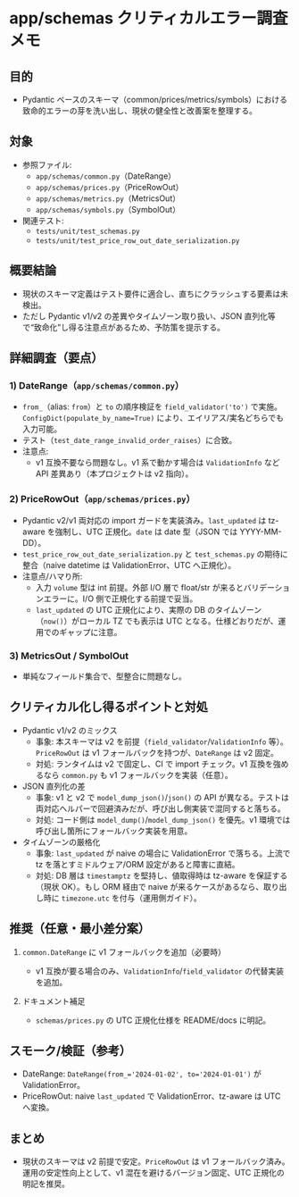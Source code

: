 # app/schemas クリティカルエラー調査メモ

## 目的
- Pydantic ベースのスキーマ（common/prices/metrics/symbols）における致命的エラーの芽を洗い出し、現状の健全性と改善案を整理する。

## 対象
- 参照ファイル:
  - `app/schemas/common.py`（DateRange）
  - `app/schemas/prices.py`（PriceRowOut）
  - `app/schemas/metrics.py`（MetricsOut）
  - `app/schemas/symbols.py`（SymbolOut）
- 関連テスト:
  - `tests/unit/test_schemas.py`
  - `tests/unit/test_price_row_out_date_serialization.py`

## 概要結論
- 現状のスキーマ定義はテスト要件に適合し、直ちにクラッシュする要素は未検出。
- ただし Pydantic v1/v2 の差異やタイムゾーン取り扱い、JSON 直列化等で“致命化”し得る注意点があるため、予防策を提示する。

## 詳細調査（要点）

### 1) DateRange（`app/schemas/common.py`）
- `from_`（alias: `from`）と `to` の順序検証を `field_validator('to')` で実施。`ConfigDict(populate_by_name=True)` により、エイリアス/実名どちらでも入力可能。
- テスト（`test_date_range_invalid_order_raises`）に合致。
- 注意点:
  - v1 互換不要なら問題なし。v1 系で動かす場合は `ValidationInfo` など API 差異あり（本プロジェクトは v2 指向）。

### 2) PriceRowOut（`app/schemas/prices.py`）
- Pydantic v2/v1 両対応の import ガードを実装済み。`last_updated` は tz-aware を強制し、UTC 正規化。`date` は date 型（JSON では YYYY-MM-DD）。
- `test_price_row_out_date_serialization.py` と `test_schemas.py` の期待に整合（naive datetime は ValidationError、UTC へ正規化）。
- 注意点/ハマり所:
  - 入力 `volume` 型は int 前提。外部 I/O 層で float/str が来るとバリデーションエラーに。I/O 側で正規化する前提で妥当。
  - `last_updated` の UTC 正規化により、実際の DB のタイムゾーン（`now()`）がローカル TZ でも表示は UTC となる。仕様どおりだが、運用でのギャップに注意。

### 3) MetricsOut / SymbolOut
- 単純なフィールド集合で、型整合に問題なし。

## クリティカル化し得るポイントと対処
- Pydantic v1/v2 のミックス
  - 事象: 本スキーマは v2 を前提（`field_validator`/`ValidationInfo` 等）。`PriceRowOut` は v1 フォールバックを持つが、`DateRange` は v2 固定。
  - 対処: ランタイムは v2 で固定し、CI で import チェック。v1 互換を強めるなら `common.py` も v1 フォールバックを実装（任意）。
- JSON 直列化の差
  - 事象: v1 と v2 で `model_dump_json()`/`json()` の API が異なる。テストは両対応ヘルパーで回避済みだが、呼び出し側実装で混同すると落ちる。
  - 対処: コード側は `model_dump()`/`model_dump_json()` を優先。v1 環境では呼び出し箇所にフォールバック実装を用意。
- タイムゾーンの厳格化
  - 事象: `last_updated` が naive の場合に ValidationError で落ちる。上流で tz を落とすミドルウェア/ORM 設定があると障害に直結。
  - 対処: DB 層は `timestamptz` を堅持し、値取得時は tz-aware を保証する（現状 OK）。もし ORM 経由で naive が来るケースがあるなら、取り出し時に `timezone.utc` を付与（運用側ガイド）。

## 推奨（任意・最小差分案）
1) `common.DateRange` に v1 フォールバックを追加（必要時）
   - v1 互換が要る場合のみ、`ValidationInfo`/`field_validator` の代替実装を追加。

2) ドキュメント補足
   - `schemas/prices.py` の UTC 正規化仕様を README/docs に明記。

## スモーク/検証（参考）
- DateRange: `DateRange(from_='2024-01-02', to='2024-01-01')` が ValidationError。
- PriceRowOut: naive `last_updated` で ValidationError、tz-aware は UTC へ変換。

## まとめ
- 現状のスキーマは v2 前提で安定。`PriceRowOut` は v1 フォールバック済み。運用の安定性向上として、v1 混在を避けるバージョン固定、UTC 正規化の明記を推奨。

